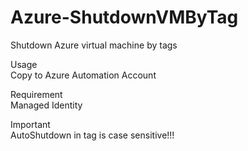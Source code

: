 # Azure-ShutdownVMByTag
Shutdown Azure virtual machine by tags

<p>Usage<br>
Copy to Azure Automation Account

<p>Requirement<br>
Managed Identity

<p>Important<br>
AutoShutdown in tag is case sensitive!!!